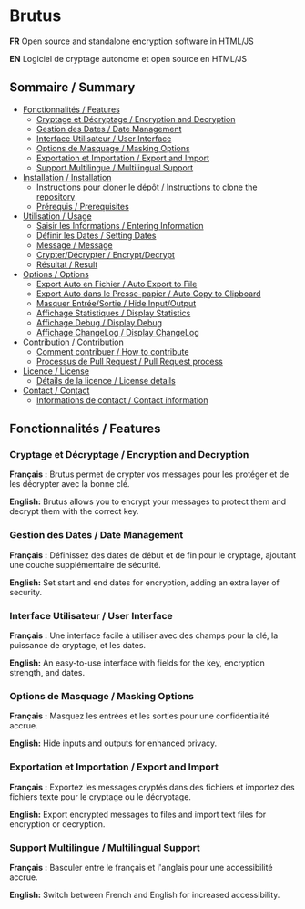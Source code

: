 # Brutus

**FR** Open source and standalone encryption software in HTML/JS

**EN** Logiciel de cryptage autonome et open source en HTML/JS

## Sommaire / Summary

- [Fonctionnalités / Features](#fonctionnalités--features)
  - [Cryptage et Décryptage / Encryption and Decryption](#cryptage-et-décryptage--encryption-and-decryption)
  - [Gestion des Dates / Date Management](#gestion-des-dates--date-management)
  - [Interface Utilisateur / User Interface](#interface-utilisateur--user-interface)
  - [Options de Masquage / Masking Options](#options-de-masquage--masking-options)
  - [Exportation et Importation / Export and Import](#exportation-et-importation--export-and-import)
  - [Support Multilingue / Multilingual Support](#support-multilingue--multilingual-support)
- [Installation / Installation](#installation--installation)
  - [Instructions pour cloner le dépôt / Instructions to clone the repository](#instructions-pour-cloner-le-dépôt--instructions-to-clone-the-repository)
  - [Prérequis / Prerequisites](#prérequis--prerequisites)
- [Utilisation / Usage](#utilisation--usage)
  - [Saisir les Informations / Entering Information](#saisir-les-informations--entering-information)
  - [Définir les Dates / Setting Dates](#définir-les-dates--setting-dates)
  - [Message / Message](#message--message)
  - [Crypter/Décrypter / Encrypt/Decrypt](#crypter/décrypter--encrypt/decrypt)
  - [Résultat / Result](#résultat--result)
- [Options / Options](#options--options)
  - [Export Auto en Fichier / Auto Export to File](#export-auto-en-fichier--auto-export-to-file)
  - [Export Auto dans le Presse-papier / Auto Copy to Clipboard](#export-auto-dans-le-presse-papier--auto-copy-to-clipboard)
  - [Masquer Entrée/Sortie / Hide Input/Output](#masquer-entrée/sortie--hide-input/output)
  - [Affichage Statistiques / Display Statistics](#affichage-statistiques--display-statistics)
  - [Affichage Debug / Display Debug](#affichage-debug--display-debug)
  - [Affichage ChangeLog / Display ChangeLog](#affichage-changelog--display-changelog)
- [Contribution / Contribution](#contribution--contribution)
  - [Comment contribuer / How to contribute](#comment-contribuer--how-to-contribute)
  - [Processus de Pull Request / Pull Request process](#processus-de-pull-request--pull-request-process)
- [Licence / License](#licence--license)
  - [Détails de la licence / License details](#détails-de-la-licence--license-details)
- [Contact / Contact](#contact--contact)
  - [Informations de contact / Contact information](#informations-de-contact--contact-information)
 
## Fonctionnalités / Features

### Cryptage et Décryptage / Encryption and Decryption

**Français :**
Brutus permet de crypter vos messages pour les protéger et de les décrypter avec la bonne clé.

**English:**
Brutus allows you to encrypt your messages to protect them and decrypt them with the correct key.

### Gestion des Dates / Date Management

**Français :**
Définissez des dates de début et de fin pour le cryptage, ajoutant une couche supplémentaire de sécurité.

**English:**
Set start and end dates for encryption, adding an extra layer of security.

### Interface Utilisateur / User Interface

**Français :**
Une interface facile à utiliser avec des champs pour la clé, la puissance de cryptage, et les dates.

**English:**
An easy-to-use interface with fields for the key, encryption strength, and dates.

### Options de Masquage / Masking Options

**Français :**
Masquez les entrées et les sorties pour une confidentialité accrue.

**English:**
Hide inputs and outputs for enhanced privacy.

### Exportation et Importation / Export and Import

**Français :**
Exportez les messages cryptés dans des fichiers et importez des fichiers texte pour le cryptage ou le décryptage.

**English:**
Export encrypted messages to files and import text files for encryption or decryption.

### Support Multilingue / Multilingual Support

**Français :**
Basculer entre le français et l'anglais pour une accessibilité accrue.

**English:**
Switch between French and English for increased accessibility.
